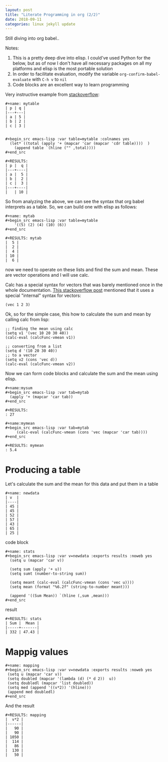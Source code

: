 ```yaml
---
layout: post
title: "Literate Programming in org (2/2)"
date: 2018-09-11
categories: linux jekyll update
---
```


Still diving into org babel.. 

Notes: 
1. This is a pretty deep dive into elisp. I could've used Python for the below, but as of now I don't have all necessary packages on all my platforms and elisp is the most portable solution
3. In order to facilitate evaluation, modify the variable `org-confirm-babel-evaluate` with `C-h v` to `nil` 
4. Code blocks are an excellent way to learn programming

Very instructive example from [stackoverflow](https://emacs.stackexchange.com/questions/42208/how-to-add-hline-and-column-sum-to-bottom-of-table-using-a-src-block):

```
#+name: mytable
| p | q |
|---+---|
| a | 5 |
| b | 2 |
| c | 3 |


#+begin_src emacs-lisp :var table=mytable :colnames yes 
  (let* ((total (apply '+ (mapcar 'car (mapcar 'cdr table))))  )
    (append table `(hline ("" ,total))))
#+end_src

#+RESULTS:
| p |  q |
|---+----|
| a |  5 |
| b |  2 |
| c |  3 |
|---+----|
|   | 10 |
```

So from analyzing the above, we can see the syntax that org babel interprets as a table. So, we can build one with elisp as follows:

```
#+name: mytab
#+begin_src emacs-lisp :var table=mytable
    '((5) (2) (4) (10) (6))
#+end_src

#+RESULTS: mytab
|  5 |
|  2 |
|  4 |
| 10 |
|  6 |
```

now we need to operate on these lists and find the sum and mean. These are vector operations and I will use calc.


Calc has a special syntax for vectors that was barely mentioned once in the whole documentation. [This stackoverflow post](https://emacs.stackexchange.com/questions/18704/how-to-use-calc-vector-functions) mentioned that it uses a special "internal" syntax for vectors:

```
(vec 1 2 3)
```

Ok, so for the simple case, this how to calculate the sum and mean by calling calc from lisp:

```elisp
;; finding the mean using calc
(setq v1 '(vec 10 20 30 40))
(calc-eval (calcFunc-vmean v1))

;; converting from a list 
(setq d '(10 20 30 40))
;; to a vector
(setq v2 (cons 'vec d))
(calc-eval (calcFunc-vmean v2))
```

Now we can form code blocks and calculate the sum and the mean using elisp.

```
#+name:mysum
#+begin_src emacs-lisp :var tab=mytab
  (apply '+ (mapcar 'car tab))
#+end_src

#+RESULTS:
: 27

#+name:mymean
#+begin_src emacs-lisp :var tab=mytab
     (calc-eval (calcFunc-vmean (cons 'vec (mapcar 'car tab))))
#+end_src

#+RESULTS: mymean
: 5.4
```

# Producing a table

Let's calculate the sum and the mean for this data and put them in a table

```
#+name: newdata
| v  |
|----|
| 45 |
| 45 |
| 52 |
| 57 |
| 43 |
| 65 |
| 25 |
```
code block

```elisp
#+name: stats
#+begin_src emacs-lisp :var v=newdata :exports results :noweb yes 
  (setq u (mapcar 'car v))

  (setq sum (apply '+ u))
  (setq sumt (number-to-string sum))

  (setq meant (calc-eval (calcFunc-vmean (cons 'vec u))))
  (setq mean (format "%6.2f" (string-to-number meant)))

  (append '((Sum Mean)) `(hline (,sum ,mean)))
#+end_src
```
result

```
#+RESULTS: stats
| Sum |  Mean |
|-----+-------|
| 332 | 47.43 |
```

# Mappig values

```elisp
#+name: mapping
#+begin_src emacs-lisp :var v=newdata :exports results :noweb yes 
 (setq u (mapcar 'car v))
 (setq doubled (mapcar '(lambda (d) (* d 2))  u))
 (setq doubledl (mapcar 'list doubled))
 (setq med (append '((v*2)) '(hline)))
 (append med doubledl)
#+end_src
```
And the result

```
#+RESULTS: mapping
|  v*2 |
|------|
|   90 |
|   90 |
| 1050 |
|  114 |
|   86 |
|  130 |
|   50 |
```
